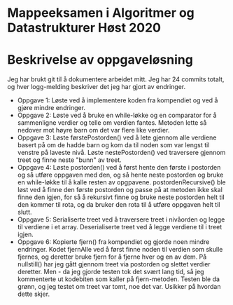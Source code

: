 # Mappeeksamen i Algoritmer og Datastrukturer Høst 2020

# Beskrivelse av oppgaveløsning

Jeg har brukt git til å dokumentere arbeidet mitt. Jeg har 24 commits totalt,
 og hver logg-melding beskriver det jeg har gjort av endringer.

* Oppgave 1: Løste ved å implementere koden fra kompendiet
  og ved å gjøre mindre endringer.
* Oppgave 2: Løste ved å bruke en while-løkke og en comparator
  for å sammenligne verdier og telle om verdien fantes.
  Metoden lette så nedover mot høyre barn om det var flere like verdier.
* Oppgave 3: Løste førstePostorden() ved å lete gjennom alle verdiene basert på om de hadde barn
  og kom da til noden som var lengst til venstre på laveste nivå. Løste nestePostorden() ved
  traversere gjennom treet og finne neste "bunn" av treet.
* Oppgave 4: Løste postorden() ved å først hente den første i postorden og så utføre
  oppgaven med den, og så hente neste postorden og bruke en while-løkke til å kalle resten av opgpavene.
  postordenRecursive() ble løst ved å finne den første postorden og passe på at metoden ikke skal finne den igjen,
  for så å rekursivt finne og bruke neste postorden helt til den kommer til rota, og da bruker den rota til å utføre oppgaven helt til slutt.
* Oppgave 5: Serialiserte treet ved å traversere treet i nivåorden og legge til verdiene i et array.
  Deserialiserte treet ved å legge verdiene til i treet igjen.
* Oppgave 6: Kopierte fjern() fra kompendiet og gjorde noen mindre endringer.
  Kodet fjernAlle ved å først finne noden til verdien som skulle fjernes,
  og deretter bruke fjern for å fjerne hver og en av dem.
  På nullstill() har jeg gått gjennom treet via postorden og slettet verdier deretter.
  Men - da jeg gjorde testen tok det svært lang tid, så jeg kommenterte ut kodebiten som kaller på fjern-metoden.
  Testen ble da grønn, og jeg testet om treet var tomt, noe det var. Usikker på hvordan dette skjer. 
